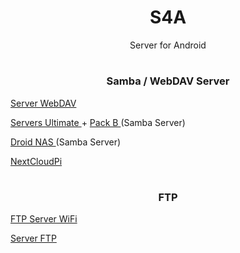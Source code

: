 <h1 align="center"> S4A </h1>

<p align="center"> Server for Android </p>

#

<h3 align="center"> Samba / WebDAV Server </h2>

<p><a href="https://play.google.com/store/apps/details?id=com.theolivetree.webdavserver"> Server WebDAV </a></p>
<p><a href="https://play.google.com/store/apps/details?id=com.icecoldapps.serversultimate"> Servers Ultimate </a> + <a href="https://play.google.com/store/apps/details?id=com.icecoldapps.serversultimate.packb"> Pack B </a> (Samba Server)</p>
<p><a href="APK/Droid%20NAS.apk?raw=true"> Droid NAS </a> (Samba Server) </p>
<p><a href="https://github.com/DesktopECHO/nextcloudpi#instructions"> NextCloudPi </a></p>

#

<h3 align="center"> FTP </h3>

<p><a href="https://play.google.com/store/apps/details?id=com.medhaapps.wififtpserver"> FTP Server WiFi </a></p>
<p><a href="https://play.google.com/store/apps/details?id=com.theolivetree.ftpserver"> Server FTP </a></p>

